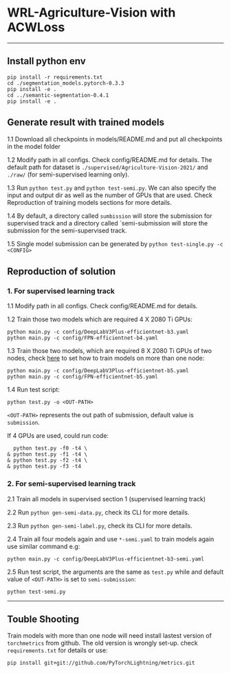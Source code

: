 # WRL-Agriculture-Vision with ACWLoss

***
## Install python env
    pip install -r requirements.txt
    cd ./segmentation_models.pytorch-0.3.3
    pip install -e .
    cd ../semantic-segmentation-0.4.1
    pip install -e .

## Generate result with trained models

1.1 Download all checkpoints in models/README.md and put all checkpoints in the model folder

1.2 Modify path in all configs. Check config/README.md for details. 
The default path for dataset is `./supervised/Agriculture-Vision-2021/` 
and `./raw/` (for semi-supervised learning only).

1.3 Run `python test.py` and `python test-semi.py`. We can also specify the input
and output dir as well as the number of GPUs that are used.
Check Reproduction of training models sections for more details.

1.4 By default, a directory called `sumbission` will store the submission for supervised track
and a directory called `semi-submission will store the submission for the semi-supervised track.

1.5 Single model submission can be generated by `python test-single.py -c <CONFIG>` 

## Reproduction of solution
### 1. For supervised learning track

1.1 Modify path in all configs. Check config/README.md for details.

1.2 Train those two models which are required 4 X 2080 Ti GPUs:

    python main.py -c config/DeepLabV3Plus-efficientnet-b3.yaml
    python main.py -c config/FPN-efficientnet-b4.yaml 
    
1.3 Train those two models, which are required 8 X 2080 Ti GPUs of two nodes, 
    check [here](https://pytorch-lightning.readthedocs.io/en/latest/clouds/cluster.html)
    to set how to train models on more than one node:

    python main.py -c config/DeepLabV3Plus-efficientnet-b5.yaml
    python main.py -c config/FPN-efficientnet-b5.yaml
   
1.4 Run test script:  

    python test.py -o <OUT-PATH>

`<OUT-PATH>` represents the out path of submission, default value is `submission`. 

If 4 GPUs are used, could run code:
    
      python test.py -f0 -t4 \
    & python test.py -f1 -t4 \
    & python test.py -f2 -t4 \
    & python test.py -f3 -t4 

### 2. For semi-supervised learning track

2.1 Train all models in supervised section 1 (supervised learning track)

2.2 Run `python gen-semi-data.py`, check its CLI for more details.

2.3 Run `python gen-semi-label.py`, check its CLI for more details.

2.4 Train all four models again and use `*-semi.yaml` to
train models again use similar command e.g:

    python main.py -c config/DeepLabV3Plus-efficientnet-b3-semi.yaml

2.5 Run test script, the arguments are the same as `test.py` 
while and default value of `<OUT-PATH>` is set to `semi-submission`:  
    
    python test-semi.py
    
***

## Touble Shooting

Train models with more than one node will need install lastest version of `torchmetrics` from github. The old version is wrongly set-up. check `requirements.txt` for details or use:
   
    pip install git+git://github.com/PyTorchLightning/metrics.git
  


